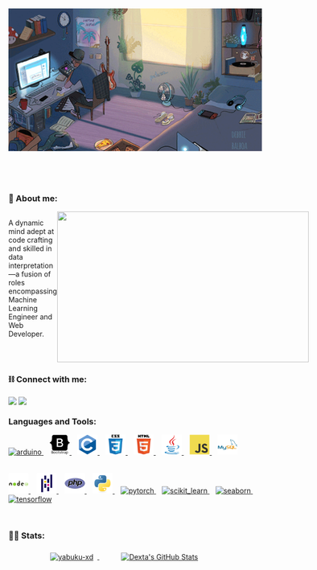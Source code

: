 <div id="header" align="center">
  <img src="Debbie Balboa _ Photo.gif" style="width: 800px; height: 400px; display: inline-block; object-fit: contain;">
</div>
<h3 align="left">👀 About me:</h3>
<div style="display: flex;">
  <p>A dynamic mind adept at code crafting and skilled in data interpretation—a fusion of roles encompassing Machine Learning Engineer and Web Developer.</p>
<div id="header" align="center">
  <img src="ai.gif" width="500" height="300" img align="right">
</div>
</div>

<h3 align="left">⛓️ Connect with me:</h3>
<p align="left">
<a href="mailto:siddartha.msr@gmail.com" target="blank"><img align="center" src="https://img.shields.io/badge/Gmail-EA4335.svg?style=for-the-badge&logo=Gmail&logoColor=white"/></a>
<a href="https://www.linkedin.com/in/m-siddartha-reddy-5a8454281/" target="blank"><img align="center" src="https://img.shields.io/badge/LinkedIn-0A66C2.svg?style=for-the-badge&logo=LinkedIn&logoColor=white"/></a>
</p>
<h3 align="left">Languages and Tools:</h3>
<p align="left"> 
  <a href="https://www.arduino.cc/" target="_blank" rel="noreferrer"> <img src="https://cdn.worldvectorlogo.com/logos/arduino-1.svg" alt="arduino" width="40" height="40"/> </a> &nbsp;&nbsp;
  <a href="https://getbootstrap.com" target="_blank" rel="noreferrer"> <img src="https://raw.githubusercontent.com/devicons/devicon/master/icons/bootstrap/bootstrap-plain-wordmark.svg" alt="bootstrap" width="40" height="40"/> </a>&nbsp;&nbsp;
  <a href="https://www.cprogramming.com/" target="_blank" rel="noreferrer"> <img src="https://raw.githubusercontent.com/devicons/devicon/master/icons/c/c-original.svg" alt="c" width="40" height="40"/> </a> &nbsp;&nbsp;
  <a href="https://www.w3schools.com/css/" target="_blank" rel="noreferrer"> <img src="https://raw.githubusercontent.com/devicons/devicon/master/icons/css3/css3-original-wordmark.svg" alt="css3" width="40" height="40"/> </a> &nbsp;&nbsp;
  <a href="https://www.w3.org/html/" target="_blank" rel="noreferrer"> <img src="https://raw.githubusercontent.com/devicons/devicon/master/icons/html5/html5-original-wordmark.svg" alt="html5" width="40" height="40"/> </a>&nbsp;&nbsp;
  <a href="https://www.java.com" target="_blank" rel="noreferrer"> <img src="https://raw.githubusercontent.com/devicons/devicon/master/icons/java/java-original.svg" alt="java" width="40" height="40"/> </a> &nbsp;&nbsp;
  <a href="https://developer.mozilla.org/en-US/docs/Web/JavaScript" target="_blank" rel="noreferrer"> <img src="https://raw.githubusercontent.com/devicons/devicon/master/icons/javascript/javascript-original.svg" alt="javascript" width="40" height="40"/> </a> &nbsp;&nbsp;
  <a href="https://www.mysql.com/" target="_blank" rel="noreferrer"> <img src="https://raw.githubusercontent.com/devicons/devicon/master/icons/mysql/mysql-original-wordmark.svg" alt="mysql" width="40" height="40"/> </a> <br><br><br>
  <a href="https://nodejs.org" target="_blank" rel="noreferrer"> <img src="https://raw.githubusercontent.com/devicons/devicon/master/icons/nodejs/nodejs-original-wordmark.svg" alt="nodejs" width="40" height="40"/> </a> &nbsp;&nbsp;
  <a href="https://pandas.pydata.org/" target="_blank" rel="noreferrer"> <img src="https://raw.githubusercontent.com/devicons/devicon/2ae2a900d2f041da66e950e4d48052658d850630/icons/pandas/pandas-original.svg" alt="pandas" width="40" height="40"/> </a>&nbsp;&nbsp;
  <a href="https://www.php.net" target="_blank" rel="noreferrer"> <img src="https://raw.githubusercontent.com/devicons/devicon/master/icons/php/php-original.svg" alt="php" width="40" height="40"/> </a>&nbsp;&nbsp;
  <a href="https://www.python.org" target="_blank" rel="noreferrer"> <img src="https://raw.githubusercontent.com/devicons/devicon/master/icons/python/python-original.svg" alt="python" width="40" height="40"/> </a>&nbsp;&nbsp;
  <a href="https://pytorch.org/" target="_blank" rel="noreferrer"> <img src="https://www.vectorlogo.zone/logos/pytorch/pytorch-icon.svg" alt="pytorch" width="40" height="40"/> </a> &nbsp;&nbsp;
  <a href="https://scikit-learn.org/" target="_blank" rel="noreferrer"> <img src="https://upload.wikimedia.org/wikipedia/commons/0/05/Scikit_learn_logo_small.svg" alt="scikit_learn" width="40" height="40"/> </a> &nbsp;&nbsp;
  <a href="https://seaborn.pydata.org/" target="_blank" rel="noreferrer"> <img src="https://seaborn.pydata.org/_images/logo-mark-lightbg.svg" alt="seaborn" width="40" height="40"/> </a>&nbsp;&nbsp;
  <a href="https://www.tensorflow.org" target="_blank" rel="noreferrer"> <img src="https://www.vectorlogo.zone/logos/tensorflow/tensorflow-icon.svg" alt="tensorflow" width="40" height="40"/> </a> </p>&nbsp;&nbsp;
<h3 align="left">🧑‍💻 Stats:</h3>&nbsp;&nbsp;&nbsp;&nbsp;&nbsp;&nbsp;&nbsp;&nbsp;&nbsp;&nbsp;&nbsp;&nbsp;&nbsp;&nbsp;&nbsp;&nbsp;&nbsp;&nbsp;
<a href="https://github.com/ALOYR-26">
  <img align="center" style="margin:0.5rem" src="https://github-readme-stats.vercel.app/api/top-langs?username=aloyr-26&show_icons=true" alt="yabuku-xd" />
</a>&nbsp;&nbsp;&nbsp;&nbsp;&nbsp;&nbsp;&nbsp;&nbsp;
<a href="https://github.com/ALOYR-26">
  <img align="center" style="margin:0.5rem;" src="https://github-readme-stats.vercel.app/api?username=aloyr-26&show_icons=true&line_height=27&count_private=true" alt="Dexta's GitHub Stats" />
</a>
